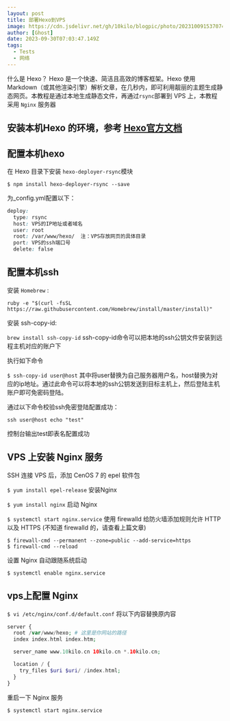 ```yaml
---
layout: post
title: 部署Hexo到VPS
image: https://cdn.jsdelivr.net/gh/10kilo/blogpic/photo/202310091537074.jpg
author: [Ghost]
date: 2023-09-30T07:03:47.149Z
tags:
  - Tests
  - 网络
---
```


什么是 Hexo？
 Hexo 是一个快速、简洁且高效的博客框架。Hexo 使用 Markdown（或其他渲染引擎）解析文章，在几秒内，即可利用靓丽的主题生成静态网页。本教程是通过本地生成静态文件，再通过`rsync`部署到 VPS 上，本教程采用 `Nginx` 服务器<!-- more -->

## 安装本机Hexo 的环境，参考 [Hexo官方文档](https://link.jianshu.com/?t=https://hexo.io/zh-cn/docs)


## 配置本机hexo

在 Hexo 目录下安装 `hexo-deployer-rsync`模块

`$ npm install hexo-deployer-rsync --save`

为_config.yml配置以下：<!-- more -->


```css
deploy:
  type: rsync
  host: VPS的IP地址或者域名
  user: root
  root: /var/www/hexo/  注：VPS存放网页的具体目录
  port: VPS的ssh端口号
  delete: false
```

## 配置本机ssh

安装 `Homebrew` :

`ruby -e "$(curl -fsSL https://raw.githubusercontent.com/Homebrew/install/master/install)" `

安装 ssh-copy-id:

`brew install ssh-copy-id`
ssh-copy-id命令可以把本地的ssh公钥文件安装到远程主机对应的账户下<!-- more -->

执行如下命令

`$ ssh-copy-id user@host`
其中将user替换为自己服务器用户名，host替换为对应的ip地址。通过此命令可以将本地的ssh公钥发送到目标主机上，然后登陆主机账户即可免密码登陆。

通过以下命令校验ssh免密登陆配置成功：

`ssh user@host echo "test"`

控制台输出test即表名配置成功

## VPS 上安装 Nginx 服务

SSH 连接 VPS 后，添加 CenOS 7 的 epel 软件包

`$ yum install epel-release`
安装Nginx

`$ yum install nginx`
启动 Nginx

`$ systemctl start nginx.service`
使用 firewalld 给防火墙添加规则允许 HTTP 以及 HTTPS (不知道 firewalld 的，请查看上篇文章)


```$ firewall-cmd --permanent --zone=public --add-service=http
$ firewall-cmd --permanent --zone=public --add-service=https
$ firewall-cmd --reload
```
设置 Nginx 自动跟随系统启动

`$ systemctl enable nginx.service`

## vps上配置 Nginx 

`$ vi /etc/nginx/conf.d/default.conf`
将以下内容替换原内容


```php
server {
  root /var/www/hexo; # 这里是你网站的路径 
  index index.html index.htm;

  server_name www.10kilo.cn 10kilo.cn *.10kilo.cn; 

  location / {
    try_files $uri $uri/ /index.html;
  }
}
```
重启一下 Nginx 服务

`$ systemctl start nginx.service`





